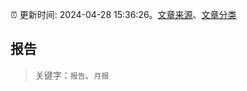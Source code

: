 :alarm_clock: 更新时间: 2024-04-28 15:36:26。[文章来源](/README.md)、[文章分类](/TAGS.md)

## 报告


> 关键字：`报告`、`月报`



